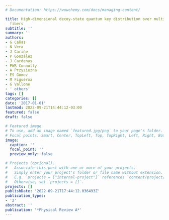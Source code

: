 ```yaml
---
# Documentation: https://wowchemy.com/docs/managing-content/

title: High-dimensional decoy-state quantum key distribution over multicore telecommunication
  fibers
subtitle: ''
summary: ''
authors:
- G Cañas
- N Vera
- J Cariñe
- P González
- J Cardenas
- PWR Connolly
- A Przysiezna
- ES Gómez
- M Figueroa
- G Vallone
- ' others'
tags: []
categories: []
date: '2017-01-01'
lastmod: 2022-09-21T14:44:12-03:00
featured: false
draft: false

# Featured image
# To use, add an image named `featured.jpg/png` to your page's folder.
# Focal points: Smart, Center, TopLeft, Top, TopRight, Left, Right, BottomLeft, Bottom, BottomRight.
image:
  caption: ''
  focal_point: ''
  preview_only: false

# Projects (optional).
#   Associate this post with one or more of your projects.
#   Simply enter your project's folder or file name without extension.
#   E.g. `projects = ["internal-project"]` references `content/project/deep-learning/index.md`.
#   Otherwise, set `projects = []`.
projects: []
publishDate: '2022-09-21T17:44:12.036493Z'
publication_types:
- '2'
abstract: ''
publication: '*Physical Review A*'
---
```

